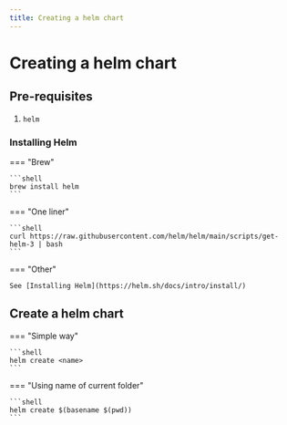 ```yaml
---
title: Creating a helm chart
---
```


# Creating a helm chart

## Pre-requisites

1. `helm`

### Installing Helm

=== "Brew"

    ```shell
    brew install helm
    ```
=== "One liner"

    ```shell
    curl https://raw.githubusercontent.com/helm/helm/main/scripts/get-helm-3 | bash
    ```

=== "Other"

    See [Installing Helm](https://helm.sh/docs/intro/install/)

## Create a helm chart

=== "Simple way"

    ```shell
    helm create <name>
    ```

=== "Using name of current folder"

    ```shell
    helm create $(basename $(pwd))
    ```
